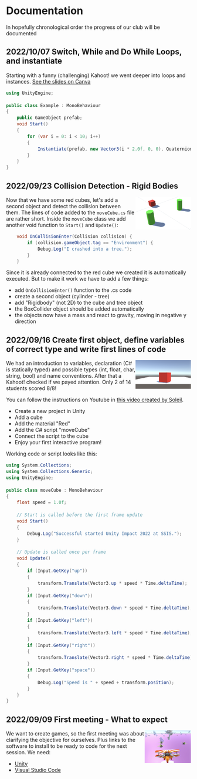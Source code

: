 # Documentation

In hopefully chronological order the progress of our club will be documented

## 2022/10/07 Switch, While and Do While Loops, and instantiate

Starting with a funny (challenging) Kahoot! we went deeper into loops and instances. [See the slides on Canva](https://www.canva.com/design/DAFOKUNp9SU/wvR09d4HB3ZH4NISHU7cXA/edit?utm_content=DAFOKUNp9SU&utm_campaign=designshare&utm_medium=link2&utm_source=sharebutton)

``` c#
using UnityEngine;

public class Example : MonoBehaviour
{
    public GameObject prefab;
    void Start()
    {
        for (var i = 0: i < 10; i++)
        {
            Instantiate(prefab, new Vector3(i * 2.0f, 0, 0), Quaternion.identity);
        }
    }
}    
```

## 2022/09/23 Collision Detection - Rigid Bodies

<img src="20220923.png" align="right" width="30%">

Now that we have some red cubes, let's add a second object and detect the collision between them. The lines of code added to the `moveCube.cs` file are rather short. Inside the `moveCube` class we add another void function to `Start()` and `Update()`:

``` cs
    void OnCollisionEnter(Collision collision) {
        if (collision.gameObject.tag == "Environment") {
            Debug.Log("I crashed into a tree.");
        }
    }
```

Since it is already connected to the red cube we created it is automatically executed. But to make it work we have to add a few things:

- add `OnCollisionEnter()` function to the .cs code
- create a second object (cylinder - tree)
- add "Rigidbody" (not 2D) to the cube and tree object
- the BoxCollider object should be added automatically
- the objects now have a mass and react to gravity, moving in negative y direction


## 2022/09/16 Create first object, define variables of correct type and write first lines of code

<img src="20220919_yaw.png" align="right" width="30%">

We had an introduction to variables, declaration (C# is statically typed) and possible types (int, float, char, string, bool) and name conventions. After that a Kahoot! checked if we payed attention. Only 2 of 14 students scored 8/8!

You can follow the instructions on Youtube in [this video created by Soleil](https://youtu.be/1-uLP7GGcRc).

- Create a new project in Unity
- Add a cube
- Add the material "Red"
- Add the C# script "moveCube"
- Connect the script to the cube
- Enjoy your first interactive program!

Working code or script looks like this:

``` c#
using System.Collections;
using System.Collections.Generic;
using UnityEngine;

public class moveCube : MonoBehaviour
{
    float speed = 1.0f;
    
    // Start is called before the first frame update
    void Start()
    {
        Debug.Log("Successful started Unity Impact 2022 at SSIS.");        
    }

    // Update is called once per frame
    void Update()
    {
        if (Input.GetKey("up"))
        {
            transform.Translate(Vector3.up * speed * Time.deltaTime);
        }
        if (Input.GetKey("down"))
        {
            transform.Translate(Vector3.down * speed * Time.deltaTime);
        }
        if (Input.GetKey("left"))
        {
            transform.Translate(Vector3.left * speed * Time.deltaTime);
        }
        if (Input.GetKey("right"))
        {
            transform.Translate(Vector3.right * speed * Time.deltaTime);
        }        
        if (Input.GetKey("space"))
        {
            Debug.Log("Speed is " + speed + transform.position);
        }        
    }
}

```

## 2022/09/09 First meeting - What to expect

<img src="20220919_asg_itch.io.png" align="right" width="25%">

We want to create games, so the first meeting was about clarifying the objective for ourselves. Plus links to the software to install to be ready to code for the next session. We need:

- [Unity](https://unity.com/download)
- [Visual Studio Code](https://code.visualstudio.com/)
